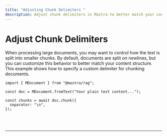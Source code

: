 ```yaml
---
title: "Adjusting Chunk Delimiters "
description: Adjust chunk delimiters in Mastra to better match your content structure.
---
```


# Adjust Chunk Delimiters

When processing large documents, you may want to control how the text is split into smaller chunks. By default, documents are split on newlines, but you can customize this behavior to better match your content structure. This example shows how to specify a custom delimiter for chunking documents.

```tsx copy
import { MDocument } from "@mastra/rag";

const doc = MDocument.fromText("Your plain text content...");

const chunks = await doc.chunk({
  separator: "\n",
});
```

<br />
<br />
<hr className="dark:border-[#404040] border-gray-300" />
<br />
<br />
<GithubLink
  link={
    "https://github.com/mastra-ai/mastra/blob/main/examples/basics/rag/adjust-chunk-delimiters"
  }
/>
